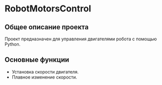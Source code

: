 
# RobotMotorsControl

## Общее описание проекта
Проект предназначен для управления двигателями робота с помощью Python.

## Основные функции
- Установка скорости двигателя.
- Плавное изменение скорости.

